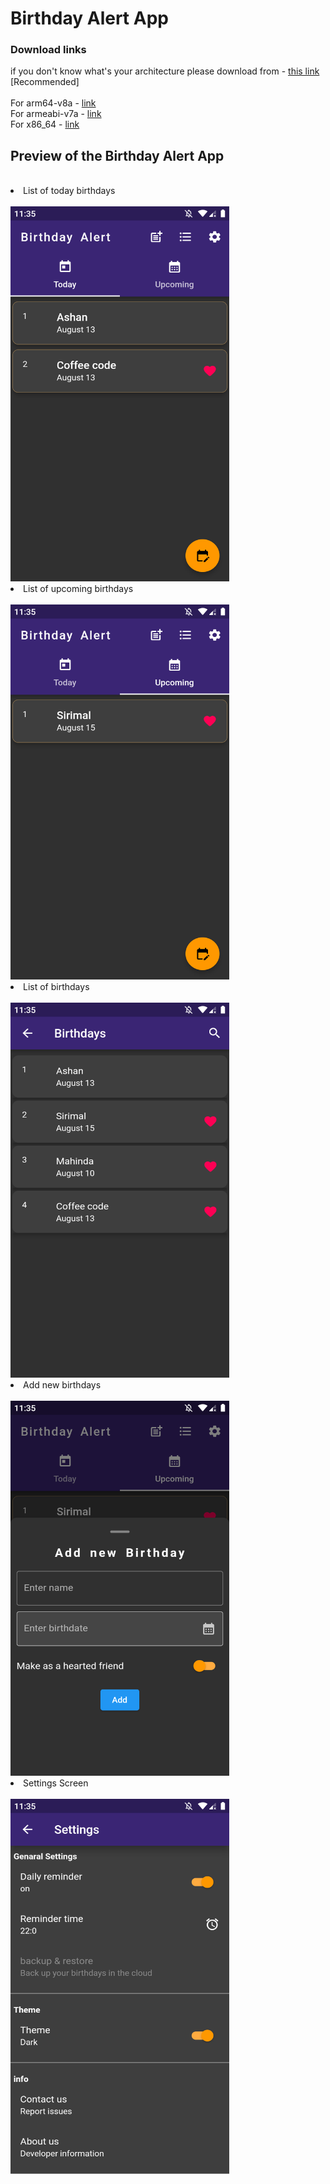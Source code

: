 # Birthday Alert App

### Download links 
if you don't know what's your architecture please download from -
<a href="https://raw.githubusercontent.com/Shashitha-Ashan/Birthday-Alert-App/main/birthday-alert.apk">this link</a> [Recommended]
</br>
</br>
For arm64-v8a - 
<a href="https://raw.githubusercontent.com/Shashitha-Ashan/Birthday-Alert-App/main/birthday-alert-arm64-v8a.apk">link</a>
</br>
For armeabi-v7a - 
<a href="https://raw.githubusercontent.com/Shashitha-Ashan/Birthday-Alert-App/main/birthday-alert-armeabi-v7a.apk">link</a>
</br>
For x86_64 - 
<a href="https://raw.githubusercontent.com/Shashitha-Ashan/Birthday-Alert-App/main/birthday-alert-x86_64.apk">link</a>

## Preview of the Birthday Alert App
</br>
<li>List of today birthdays</li>
</br>
<img src="https://raw.githubusercontent.com/Shashitha-Ashan/Birthday-Alert-App/main/screenshots/1.png" alt="Girl in a jacket" width="350" height="600">

</br>
<li>List of upcoming birthdays</li>
</br>
<img src="https://raw.githubusercontent.com/Shashitha-Ashan/Birthday-Alert-App/main/screenshots/4.png" alt="Girl in a jacket" width="350" height="600">
</br>
<li>List of birthdays</li>
</br>
<img src="https://raw.githubusercontent.com/Shashitha-Ashan/Birthday-Alert-App/main/screenshots/2.png" alt="Girl in a jacket" width="350" height="600">
</br>
<li>Add new birthdays</li>
</br>
<img src="https://raw.githubusercontent.com/Shashitha-Ashan/Birthday-Alert-App/main/screenshots/5.png" alt="Girl in a jacket" width="350" height="600">
</br>
<li>Settings Screen</li>
</br>
<img src="https://raw.githubusercontent.com/Shashitha-Ashan/Birthday-Alert-App/main/screenshots/3.png" alt="Girl in a jacket" width="350" height="600">
